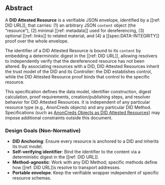 ## Abstract

A **DID Attested Resource** is a verifiable JSON envelope, identified by a [[ref: DID URL]], that carries: (1) an arbitrary JSON `content` object (the “resource”), (2) minimal [[ref: metadata]] used for dereferencing, (3) optional [[ref: links]] to related material, and (4) a [[spec:DATA-INTEGRITY]] proof over the whole envelope.  

The identifier of a DID Attested Resource is bound to its `content` by embedding a deterministic digest in the [[ref: DID URL]], allowing resolvers to independently verify that the dereferenced resource has not been altered. By associating resources with a DID, DID Attested Resources inherit the trust model of the DID and its Controller: the DID establishes control, while the DID Attested Resource proof binds that control to the specific resource.  

This specification defines the data model, identifier construction, digest calculation, proof requirements, creation/publishing steps, and resolver behavior for DID Attested Resources. It is independent of any particular resource type (e.g., AnonCreds objects) and any particular DID Method. Specifications (such as [AnonCreds Objects as DID Attested Resources]) may impose additional constraints outside this document.

[AnonCreds Objects as DID Attested Resources]: https://identity.foundation/didwebvh/anoncreds-method

### Design Goals (Non-Normative)

- **DID Anchoring**: Ensure every resource is anchored to a DID and inherits its trust model.  
- **Self-verifying identifier**: Bind the identifier to the content via a deterministic digest in the [[ref: DID URL]].  
- **Method-agnostic**: Work with any DID Method; specific methods define how [[ref: DID URL]]s resolve to transport addresses.  
- **Portable envelope**: Keep the verifiable wrapper independent of specific resource schemas.  
